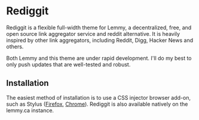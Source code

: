 # Rediggit

Rediggit is a flexible full-width theme for Lemmy, a decentralized, free, and open source link aggregator service and reddit alternative. It is heavily inspired by other link aggregators, including Reddit, Digg, Hacker News and others.

Both Lemmy and this theme are under rapid development. I'll do my best to only push updates that are well-tested and robust.

## Installation

The easiest method of installation is to use a CSS injector browser add-on, such as Stylus ([Firefox](https://addons.mozilla.org/en-US/firefox/addon/styl-us/), [Chrome](https://chrome.google.com/webstore/detail/stylus/clngdbkpkpeebahjckkjfobafhncgmne)). Rediggit is also available natively on the lemmy.ca instance.
